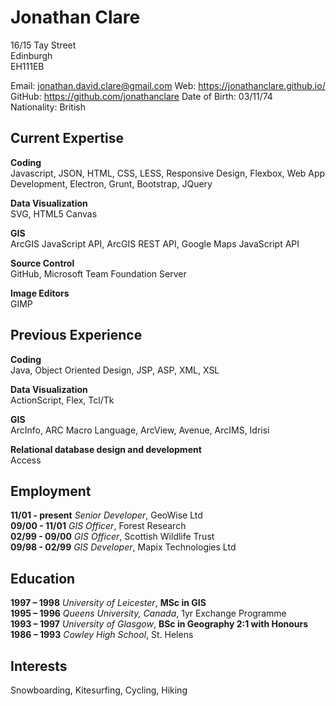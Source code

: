 Jonathan Clare
======

16/15 Tay Street  
Edinburgh  
EH111EB

Email: jonathan.david.clare@gmail.com 
Web: https://jonathanclare.github.io/
GitHub: https://github.com/jonathanclare 
Date of Birth: 03/11/74  
Nationality: British

Current Expertise
------

**Coding**  
Javascript, JSON, HTML, CSS, LESS, Responsive Design, Flexbox, Web App Development, Electron, Grunt, Bootstrap, JQuery  

**Data Visualization**  
SVG, HTML5 Canvas  

**GIS**  
ArcGIS JavaScript API, ArcGIS REST API, Google Maps JavaScript API  

**Source Control**  
GitHub, Microsoft Team Foundation Server

**Image Editors**  
GIMP  

Previous Experience
------

**Coding**  
Java, Object Oriented Design, JSP, ASP, XML, XSL  

**Data Visualization**  
ActionScript, Flex, Tcl/Tk  

**GIS**  
ArcInfo, ARC Macro Language, ArcView, Avenue, ArcIMS, Idrisi  

**Relational database design and development**  
Access  

Employment
------

**11/01 - present** *Senior Developer*, GeoWise Ltd  
**09/00 - 11/01** *GIS Officer*, Forest Research  
**02/99 - 09/00** *GIS Officer*, Scottish Wildlife Trust   
**09/98 - 02/99** *GIS Developer*, Mapix Technologies Ltd

Education
------

**1997 – 1998** *University of Leicester*, **MSc in GIS**  
**1995 – 1996** *Queens University, Canada*, 1yr Exchange Programme  
**1993 – 1997** *University of Glasgow*, **BSc in Geography 2:1 with Honours**  
**1986 – 1993** *Cowley High School*, St. Helens

Interests
------
Snowboarding, Kitesurfing, Cycling, Hiking